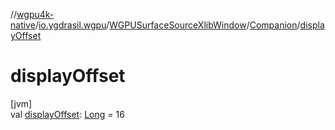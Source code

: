 //[wgpu4k-native](../../../../index.md)/[io.ygdrasil.wgpu](../../index.md)/[WGPUSurfaceSourceXlibWindow](../index.md)/[Companion](index.md)/[displayOffset](display-offset.md)

# displayOffset

[jvm]\
val [displayOffset](display-offset.md): [Long](https://kotlinlang.org/api/core/kotlin-stdlib/kotlin/-long/index.html) = 16